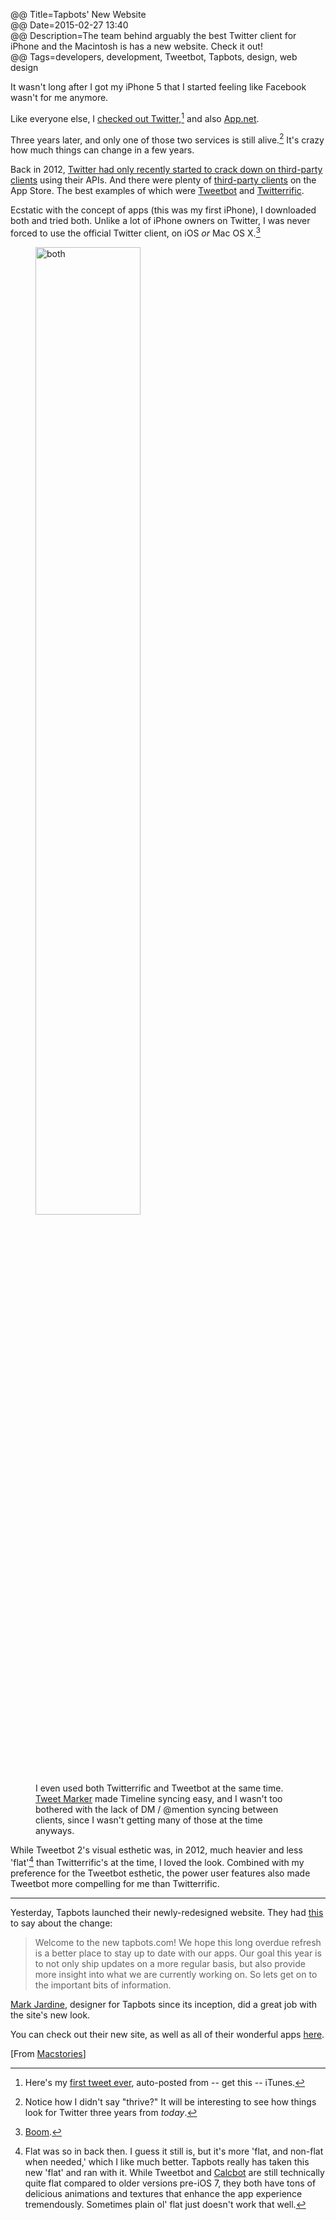 @@ Title=Tapbots' New Website  
@@ Date=2015-02-27 13:40  
@@ Description=The team behind arguably the best Twitter client for iPhone and the Macintosh is has a new website. Check it out!    
@@ Tags=developers, development, Tweetbot, Tapbots, design, web design    

It wasn't long after I got my iPhone 5 that I started feeling like Facebook wasn't for me anymore. 

Like everyone else, I [checked out Twitter,][twitter][^tw] and also [App.net][app]. 

Three years later, and only one of those two services is still alive.[^sa] It's crazy how much things can change in a few years. 

Back in 2012, [Twitter had only recently started to crack down on third-party clients][arstechnica] using their APIs. And there were plenty of [third-party clients][studio] on the App Store. The best examples of which were [Tweetbot][archive] and [Twitterrific][archive 2].

Ecstatic with the concept of apps (this was my first iPhone), I downloaded both and tried both. Unlike a lot of iPhone owners on Twitter, I was never forced to use the official Twitter client, on iOS *or* Mac OS X.[^os] 

<figure>
	<img src="http://d.pr/i/gML7+" alt="both" width="63%" />
	<figcaption>I even used both Twitterrific and Tweetbot at the same time. <a href="http://tweetmarker.net">Tweet Marker</a> made Timeline syncing easy, and I wasn't too bothered with the lack of DM / @mention syncing between clients, since I wasn't getting many of those at the time anyways.</figcaption>
</figure>

While Tweetbot 2's visual esthetic was, in 2012, much heavier and less 'flat'[^flt] than Twitterrific's at the time, I loved the look. Combined with my preference for the Tweetbot esthetic, the power user features also made Tweetbot more compelling for me than Twitterrific. 

<hr class="small">

Yesterday, Tapbots launched their newly-redesigned website. They had [this][tapbots] to say about the change:
>Welcome to the new tapbots.com! We hope this long overdue refresh is a better place to stay up to date with our apps. Our goal this year is to not only ship updates on a more regular basis, but also provide more insight into what we are currently working on. So lets get on to the important bits of information.

[Mark Jardine][twitter 2], designer for Tapbots since its inception, did a great job with the site's new look.

You can check out their new site, as well as all of their wonderful apps [here][tapbots 2].

[From [Macstories][macstories]]

[^tw]: Here's my [first tweet ever][twitter 3], auto-posted from -- get this -- iTunes. 
[^sa]: Notice how I didn't say "thrive?" It will be interesting to see how things look for Twitter three years from *today*. 
[^os]: [Boom][archive 3].
[^flt]: Flat was so in back then. I guess it still is, but it's more 'flat, and non-flat when needed,' which I like much better. Tapbots really has taken this new 'flat' and ran with it. While Tweetbot and [Calcbot][tapbots 3] are still technically quite flat compared to older versions pre-iOS 7, they both have tons of delicious animations and textures that enhance the app experience tremendously. Sometimes plain ol' flat just doesn't work that well.

[app]: https://alpha.app.net/toniwonkanobi/post/1130894
[archive]: https://web.archive.org/web/20120906232823/http://tapbots.com/software/tweetbot/
[archive 2]: https://web.archive.org/web/20121101170526/http://twitterrific.com/iphone/
[archive 3]: https://web.archive.org/web/20121207191103/http://tapbots.com/software/tweetbot/mac/
[arstechnica]: http://arstechnica.com/information-technology/2011/03/twitter-tells-third-party-devs-to-stop-making-twitter-client-apps/
[macstories]: http://www.macstories.net/linked/tapbots-relaunches-website-working-on-tweetbot-4-0-for-ios/
[studio]: https://quixey.studio.quixey.com/search?q=store%20twitter%20client
[tapbots]: http://tapbots.com/news/15-2-26-new-website-new-focus/
[tapbots 2]: http://www.tapbots.com
[tapbots 3]: http://tapbots.com/calcbot/
[twitter]: https://twitter.com/ToniWonKanobi/statuses/242981123301453827
[twitter 2]: http://www.twitter.com/markjardine
[twitter 3]: https://twitter.com/ToniWonKanobi/statuses/113085950388748289